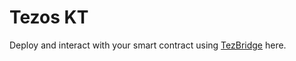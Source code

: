 # Tezos KT

Deploy and interact with your smart contract using [TezBridge](https://docs.tezbridge.com/) here.
